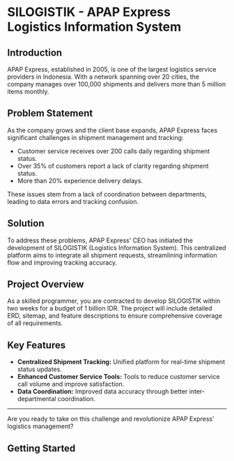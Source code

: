 # SILOGISTIK - APAP Express Logistics Information System

## Introduction

APAP Express, established in 2005, is one of the largest logistics service providers in Indonesia. With a network spanning over 20 cities, the company manages over 100,000 shipments and delivers more than 5 million items monthly.

## Problem Statement

As the company grows and the client base expands, APAP Express faces significant challenges in shipment management and tracking:

- Customer service receives over 200 calls daily regarding shipment status.
- Over 35% of customers report a lack of clarity regarding shipment status.
- More than 20% experience delivery delays.

These issues stem from a lack of coordination between departments, leading to data errors and tracking confusion.

## Solution

To address these problems, APAP Express' CEO has initiated the development of SILOGISTIK (Logistics Information System). This centralized platform aims to integrate all shipment requests, streamlining information flow and improving tracking accuracy.

## Project Overview

As a skilled programmer, you are contracted to develop SILOGISTIK within two weeks for a budget of 1 billion IDR. The project will include detailed ERD, sitemap, and feature descriptions to ensure comprehensive coverage of all requirements.

## Key Features

- **Centralized Shipment Tracking:** Unified platform for real-time shipment status updates.
- **Enhanced Customer Service Tools:** Tools to reduce customer service call volume and improve satisfaction.
- **Data Coordination:** Improved data accuracy through better inter-departmental coordination.

---

Are you ready to take on this challenge and revolutionize APAP Express' logistics management?

## Getting Started
